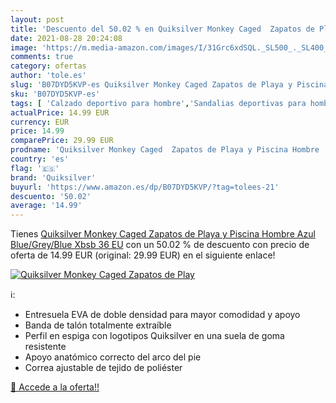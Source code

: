 ```yaml
---
layout: post
title: 'Descuento del 50.02 % en Quiksilver Monkey Caged  Zapatos de Play'
date: 2021-08-28 20:24:08
image: 'https://m.media-amazon.com/images/I/31Grc6xdSQL._SL500_._SL400_.jpg'
comments: true
category: ofertas
author: 'tole.es'
slug: 'B07DYD5KVP-es Quiksilver Monkey Caged Zapatos de Playa y Piscina Hombre...'
sku: 'B07DYD5KVP-es'
tags: [ 'Calzado deportivo para hombre','Sandalias deportivas para hombre','Zapatillas y calzado deportivo para hombre','Zapatos','Zapatos para hombre','Zapatos y complementos','quiksilver','zapatos', ]
actualPrice: 14.99 EUR
currency: EUR
price: 14.99
comparePrice: 29.99 EUR
prodname: 'Quiksilver Monkey Caged  Zapatos de Playa y Piscina Hombre  Azul  Blue/Grey/Blue Xbsb   36 EU'
country: 'es'
flag: '🇪🇸'
brand: 'Quiksilver'
buyurl: 'https://www.amazon.es/dp/B07DYD5KVP/?tag=tolees-21'
descuento: '50.02'
average: '14.99'
---
```


Tienes [Quiksilver Monkey Caged  Zapatos de Playa y Piscina Hombre  Azul  Blue/Grey/Blue Xbsb   36 EU](https://www.amazon.es/dp/B07DYD5KVP/?tag=tolees-21) con un 50.02 % de descuento con precio de oferta de 14.99 EUR (original: 29.99 EUR) en el siguiente enlace!

[![Quiksilver Monkey Caged  Zapatos de Play](https://m.media-amazon.com/images/I/31Grc6xdSQL._SL500_._SL400_.jpg)](https://www.amazon.es/dp/B07DYD5KVP/?tag=tolees-21)

ℹ️:

- Entresuela EVA de doble densidad para mayor comodidad y apoyo
- Banda de talón totalmente extraíble
- Perfil en espiga con logotipos Quiksilver en una suela de goma resistente
- Apoyo anatómico correcto del arco del pie
- Correa ajustable de tejido de poliéster

[🛒 Accede a la oferta!!](https://www.amazon.es/dp/B07DYD5KVP/?tag=tolees-21)
